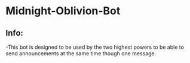 # Midnight-Oblivion-Bot
## Info:
-This bot is designed to be used by the two highest powers to be able to send announcements at the same time
though one message.
